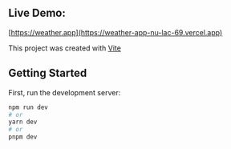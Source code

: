## Live Demo:
[https://weather.app](https://weather-app-nu-lac-69.vercel.app)

This project was created with [Vite](https://vitejs.dev)

## Getting Started

First, run the development server:

```bash
npm run dev
# or
yarn dev
# or
pnpm dev
```
